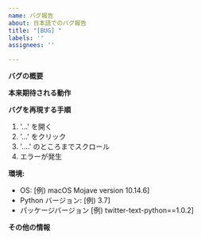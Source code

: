 ```yaml
---
name: バグ報告
about: 日本語でのバグ報告
title: "[BUG] "
labels: ''
assignees: ''

---
```


**バグの概要**

**本来期待される動作**

**バグを再現する手順**
1. '...' を開く
2. '...' をクリック
3. '....' のところまでスクロール
4. エラーが発生

**環境:**
 - OS: [例) macOS Mojave version 10.14.6]
 - Python バージョン: [例) 3.7]
 - パッケージバージョン [例) twitter-text-python==1.0.2]

**その他の情報**
